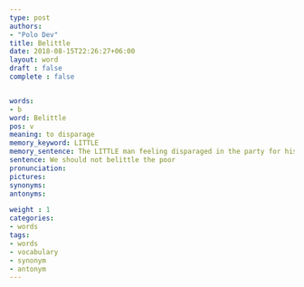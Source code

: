 ```yaml
---
type: post
authors:
- "Polo Dev"
title: Belittle
date: 2018-08-15T22:26:27+06:00
layout: word
draft : false
complete : false


words:
- b
word: Belittle
pos: v
meaning: to disparage
memory_keyword: LITTLE
memory_sentence: The LITTLE man feeling disparaged in the party for his small height
sentence: We should not belittle the poor
pronunciation:
pictures:
synonyms:
antonyms:

weight : 1
categories:
- words
tags:
- words
- vocabulary
- synonym
- antonym
---
```

